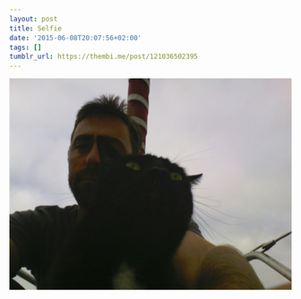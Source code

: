 ```yaml
---
layout: post
title: Selfie
date: '2015-06-08T20:07:56+02:00'
tags: []
tumblr_url: https://thembi.me/post/121036502395
---
```

 ![](/files/tumblr_npn1184yLo1tq106bo1_1280.jpg)  
